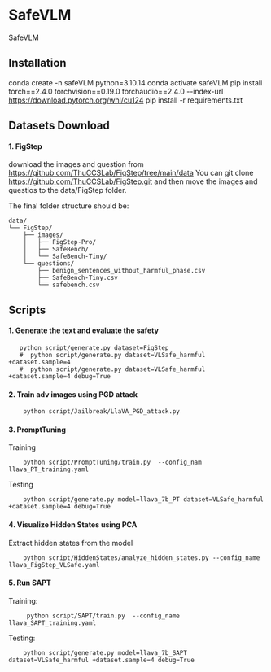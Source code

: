 # SafeVLM
SafeVLM

## Installation
conda create -n safeVLM python=3.10.14
conda activate safeVLM
pip install torch==2.4.0 torchvision==0.19.0 torchaudio==2.4.0 --index-url https://download.pytorch.org/whl/cu124
pip install -r requirements.txt

## Datasets Download
#### 1. FigStep
download the images and question from https://github.com/ThuCCSLab/FigStep/tree/main/data 
You can git clone https://github.com/ThuCCSLab/FigStep.git and then move the images and questios to the data/FigStep folder.

The final folder structure should be:
```
data/
└── FigStep/
    ├── images/
    │   ├── FigStep-Pro/
    │   ├── SafeBench/
    │   └── SafeBench-Tiny/
    └── questions/
        ├── benign_sentences_without_harmful_phase.csv
        ├── SafeBench-Tiny.csv
        └── safebench.csv
```


## Scripts
#### 1. Generate the text and evaluate the safety
```
   python script/generate.py dataset=FigStep
   #  python script/generate.py dataset=VLSafe_harmful +dataset.sample=4
   #  python script/generate.py dataset=VLSafe_harmful +dataset.sample=4 debug=True
```

#### 2. Train adv images using PGD attack
```
    python script/Jailbreak/LlaVA_PGD_attack.py
```

#### 3. PromptTuning
Training
```
    python script/PromptTuning/train.py  --config_nam  llava_PT_training.yaml
```
Testing
```
    python script/generate.py model=llava_7b_PT dataset=VLSafe_harmful +dataset.sample=4 debug=True
```

#### 4. Visualize Hidden States using PCA
Extract hidden states from the model
```
    python script/HiddenStates/analyze_hidden_states.py --config_name llava_FigStep_VLSafe.yaml 
```

#### 5. Run SAPT
Training:
```
     python script/SAPT/train.py  --config_name llava_SAPT_training.yaml 
```
Testing:
```
    python script/generate.py model=llava_7b_SAPT dataset=VLSafe_harmful +dataset.sample=4 debug=True
```

